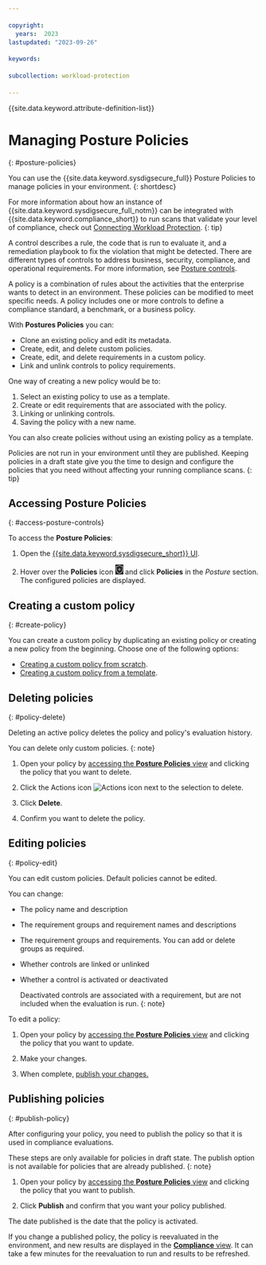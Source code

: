 ```yaml
---

copyright:
  years:  2023
lastupdated: "2023-09-26"

keywords:

subcollection: workload-protection

---
```


{{site.data.keyword.attribute-definition-list}}

# Managing Posture Policies
{: #posture-policies}

You can use the {{site.data.keyword.sysdigsecure_full}} Posture Policies to manage policies in your environment.
{: shortdesc}

For more information about how an instance of {{site.data.keyword.sysdigsecure_full_notm}} can be integrated with {{site.data.keyword.compliance_short}} to run scans that validate your level of compliance, check out [Connecting Workload Protection](cloud.ibm.com/docs/security-compliance?topic=security-compliance-setup-workload-protection).
{: tip}

A control describes a rule, the code that is run to evaluate it, and a remediation playbook to fix the violation that might be detected. There are different types of controls to address business, security, compliance, and operational requirements. For more information, see [Posture controls](/docs/workload-protection?topic=workload-protection-posture-controls).

A policy is a combination of rules about the activities that the enterprise wants to detect in an environment. These policies can be modified to meet specific needs. A policy includes one or more controls to define a compliance standard, a benchmark, or a business policy.

With **Postures Policies** you can:

* Clone an existing policy and edit its metadata.
* Create, edit, and delete custom policies.
* Create, edit, and delete requirements in a custom policy.
* Link and unlink controls to policy requirements.

One way of creating a new policy would be to:

1. Select an existing policy to use as a template.
2. Create or edit requirements that are associated with the policy.
3. Linking or unlinking controls.
4. Saving the policy with a new name.

You can also create policies without using an existing policy as a template.

Policies are not run in your environment until they are published. Keeping policies in a draft state give you the time to design and configure the policies that you need without affecting your running compliance scans.
{: tip}

## Accessing Posture Policies
{: #access-posture-controls}

To access the **Posture Policies**:

1. Open the [{{site.data.keyword.sysdigsecure_short}} UI](/docs/workload-protection?topic=workload-protection-launch).

2. Hover over the **Policies** icon ![Policies icon](/images/policies.png "Policies") and click **Policies** in the *Posture* section. The configured policies are displayed.

## Creating a custom policy
{: #create-policy}

You can create a custom policy by duplicating an existing policy or creating a new policy from the beginning. Choose one of the following options:

- [Creating a custom policy from scratch](/docs/workload-protection?topic=workload-protection-posture-policy-create).
- [Creating a custom policy from a template](/docs/workload-protection?topic=workload-protection-posture-policy-create-template).



## Deleting policies
{: #policy-delete}

Deleting an active policy deletes the policy and policy's evaluation history.

You can delete only custom policies.
{: note}

1. Open your policy by [accessing the **Posture Policies** view](#access-posture-controls) and clicking the policy that you want to delete.

2. Click the Actions icon ![Actions icon](../icons/action-menu-icon.svg "Actions") next to the selection to delete.

3. Click **Delete**.

4. Confirm you want to delete the policy.


## Editing policies
{: #policy-edit}

You can edit custom policies. Default policies cannot be edited.

You can change:

* The policy name and description
* The requirement groups and requirement names and descriptions
* The requirement groups and requirements. You can add or delete groups as required.
* Whether controls are linked or unlinked
* Whether a control is activated or deactivated

   Deactivated controls are associated with a requirement, but are not included when the evaluation is run.
   {: note}

To edit a policy:

1. Open your policy by [accessing the **Posture Policies** view](#access-posture-controls) and clicking the policy that you want to update.

2. Make your changes.

3. When complete, [publish your changes.](#publish-policy)



## Publishing policies
{: #publish-policy}

After configuring your policy, you need to publish the policy so that it is used in compliance evaluations.

These steps are only available for policies in draft state. The publish option is not available for policies that are already published.
{: note}

1. Open your policy by [accessing the **Posture Policies** view](#access-posture-controls) and clicking the policy that you want to publish.

2. Click **Publish** and confirm that you want your policy published.

The date published is the date that the policy is activated.

If you change a published policy, the policy is reevaluated in the environment, and new results are displayed in the [**Compliance** view](/docs/workload-protection?topic=workload-protection-compliance). It can take a few minutes for the reevaluation to run and results to be refreshed.
